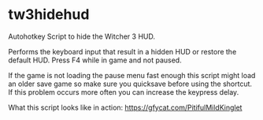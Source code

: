 # tw3hidehud
Autohotkey Script to hide the Witcher 3 HUD.

Performs the keyboard input that result in a hidden HUD or restore the default HUD.
Press F4 while in game and not paused.

If the game is not loading the pause menu fast enough this script might load an older save game so make sure you quicksave before using the shortcut. If this problem occurs more often you can increase the keypress delay.

What this script looks like in action: https://gfycat.com/PitifulMildKinglet
